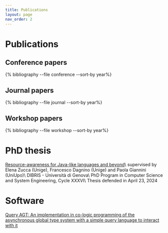 ```yaml
---
title: Publications
layout: page
nav_order: 2
---
```


# Publications

## Conference papers

{% bibliography --file conference --sort-by year%}

## Journal papers

{% bibliography --file journal --sort-by year%}

## Workshop papers

{% bibliography --file workshop --sort-by year%}


# PhD thesis
[Resource-awareness for Java-like languages and beyond](https://iris.unige.it/retrieve/0491538c-536a-4994-86a8-e55c9535a110/phdunige_4231932.pdf)\\
supervised by Elena Zucca (Unige), Francesco Dagnino (Unige) and Paola Giannini (UniUpo)\\
DIBRIS - Università di Genova\\
PhD Program in Computer Science and System Engineering, Cycle XXXVI\\
Thesis defended in April 23, 2024

# Software
[Query AGT: An implementation in co-logic programming of the asynchronous global type system with a simple query language to interact with it](https://github.com/RiccardoBianc/QueryAGT)